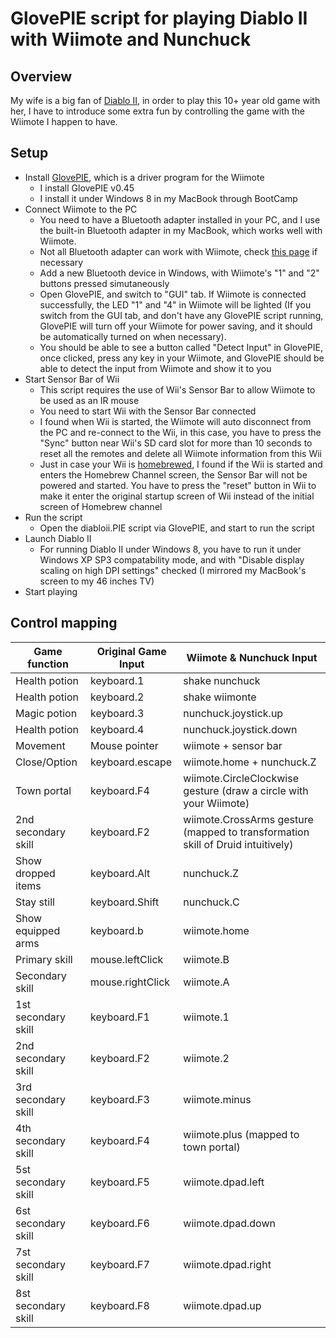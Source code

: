 # GlovePIE script for playing Diablo II with Wiimote and Nunchuck
## Overview
My wife is a big fan of [Diablo II](http://en.wikipedia.org/wiki/Diablo_II), in order to play this 10+ year old game with her, I have to introduce some extra fun by controlling the game with the Wiimote I happen to have.
## Setup
* Install [GlovePIE](http://glovepie.org/glovepie.php), which is a driver program for the Wiimote
	* I install GlovePIE v0.45
	* I install it under Windows 8 in my MacBook through BootCamp
* Connect Wiimote to the PC
	* You need to have a Bluetooth adapter installed in your PC, and I use the built-in Bluetooth adapter in my MacBook, which works well with Wiimote. 
	* Not all Bluetooth adapter can work with Wiimote, check [this page](http://wiibrew.org/wiki/List_of_Working_Bluetooth_Devices) if necessary
	* Add a new Bluetooth device in Windows, with Wiimote's "1" and "2" buttons pressed simutaneously
	* Open GlovePIE, and switch to "GUI" tab. If Wiimote is connected successfully, the LED "1" and "4" in Wiimote will be lighted (If you switch from the GUI tab, and don't have any GlovePIE script running, GlovePIE will turn off your Wiimote for power saving, and it should be automatically turned on when necessary).
	* You should be able to see a button called "Detect Input" in GlovePIE, once clicked, press any key in your Wiimote, and GlovePIE should be able to detect the input from Wiimote and show it to you
* Start Sensor Bar of Wii
	* This script requires the use of Wii's Sensor Bar to allow Wiimote to be used as an IR mouse
	* You need to start Wii with the Sensor Bar connected
	* I found when Wii is started, the Wiimote will auto disconnect from the PC and re-connect to the Wii, in this case, you have to press the "Sync" button near Wii's SD card slot for more than 10 seconds to reset all the remotes and delete all Wiimote information from this Wii
	* Just in case your Wii is [homebrewed](http://wiibrew.org/wiki/Homebrew_Channel), I found if the Wii is started and enters the Homebrew Channel screen, the Sensor Bar will not be powered and started. You have to press the "reset" button in Wii to make it enter the original startup screen of Wii instead of the initial screen of Homebrew channel
* Run the script
	* Open the diabloii.PIE script via GlovePIE, and start to run the script
* Launch Diablo II
	* For running Diablo II under Windows 8, you have to run it under Windows XP SP3 compatability mode, and with "Disable display scaling on high DPI settings" checked (I mirrored my MacBook's screen to my 46 inches TV)
* Start playing

## Control mapping
| Game function | Original Game Input | Wiimote & Nunchuck Input |
| ------------  | ------------- | ------------   |
| Health potion	 | keyboard.1 | shake nunchuck |
| Health potion	 | keyboard.2 | shake wiimonte |
| Magic potion	 | keyboard.3 | nunchuck.joystick.up |
| Health potion	 | keyboard.4 | nunchuck.joystick.down |
| Movement      | Mouse pointer		| wiimote + sensor bar |
| Close/Option  | keyboard.escape	| wiimote.home + nunchuck.Z |
| Town portal   | keyboard.F4		| wiimote.CircleClockwise gesture (draw a circle with your Wiimote) |
| 2nd secondary skill | keyboard.F2         | wiimote.CrossArms gesture (mapped to transformation skill of Druid intuitively) |
| Show dropped items  | keyboard.Alt			| nunchuck.Z |
| Stay still          | keyboard.Shift		    | nunchuck.C |
| Show equipped arms  | keyboard.b				| wiimote.home |
| Primary skill	       | mouse.leftClick	    | wiimote.B |
| Secondary skill     | mouse.rightClick	    | wiimote.A |
| 1st secondary skill | keyboard.F1			| wiimote.1 |
| 2nd secondary skill | keyboard.F2			| wiimote.2 |
| 3rd secondary skill | keyboard.F3			| wiimote.minus |
| 4th secondary skill | keyboard.F4			| wiimote.plus (mapped to town portal) |
| 5st secondary skill | keyboard.F5			| wiimote.dpad.left |
| 6st secondary skill | keyboard.F6			| wiimote.dpad.down |
| 7st secondary skill | keyboard.F7			| wiimote.dpad.right |
| 8st secondary skill | keyboard.F8			| wiimote.dpad.up |
